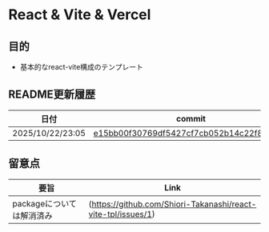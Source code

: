 # React & Vite & Vercel

## 目的
- 基本的なreact-vite構成のテンプレート

## README更新履歴

|日付|commit|
|------|------|
|2025/10/22/23:05|[e15bb00f30769df5427cf7cb052b14c22f813354](../../commits/e15bb00f30769df5427cf7cb052b14c22f813354)|


## 留意点
|要旨|Link|
|------|------|
|packageについては解消済み|(https://github.com/Shiori-Takanashi/react-vite-tpl/issues/1)|
